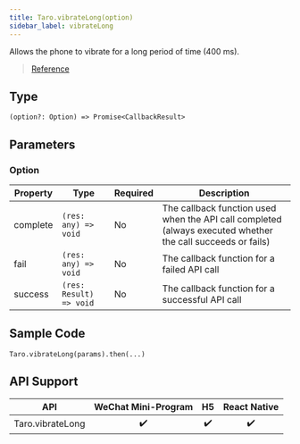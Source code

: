 ```yaml
---
title: Taro.vibrateLong(option)
sidebar_label: vibrateLong
---
```


Allows the phone to vibrate for a long period of time (400 ms).

> [Reference](https://developers.weixin.qq.com/miniprogram/en/dev/api/device/vibrate/wx.vibrateLong.html)

## Type

```tsx
(option?: Option) => Promise<CallbackResult>
```

## Parameters

### Option

<table>
  <thead>
    <tr>
      <th>Property</th>
      <th>Type</th>
      <th style={{ textAlign: "center"}}>Required</th>
      <th>Description</th>
    </tr>
  </thead>
  <tbody>
    <tr>
      <td>complete</td>
      <td><code>(res: any) =&gt; void</code></td>
      <td style={{ textAlign: "center"}}>No</td>
      <td>The callback function used when the API call completed (always executed whether the call succeeds or fails)</td>
    </tr>
    <tr>
      <td>fail</td>
      <td><code>(res: any) =&gt; void</code></td>
      <td style={{ textAlign: "center"}}>No</td>
      <td>The callback function for a failed API call</td>
    </tr>
    <tr>
      <td>success</td>
      <td><code>(res: Result) =&gt; void</code></td>
      <td style={{ textAlign: "center"}}>No</td>
      <td>The callback function for a successful API call</td>
    </tr>
  </tbody>
</table>

## Sample Code

```tsx
Taro.vibrateLong(params).then(...)
```

## API Support

| API | WeChat Mini-Program | H5 | React Native |
| :---: | :---: | :---: | :---: |
| Taro.vibrateLong | ✔️ | ✔️ | ✔️ |
